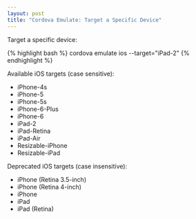 ```yaml
---
layout: post
title: "Cordova Emulate: Target a Specific Device"
---
```


Target a specific device:

{% highlight bash %}
cordova emulate ios --target="iPad-2"
{% endhighlight %}

Available iOS targets (case sensitive):

 * iPhone-4s
 * iPhone-5
 * iPhone-5s
 * iPhone-6-Plus
 * iPhone-6
 * iPad-2
 * iPad-Retina
 * iPad-Air
 * Resizable-iPhone
 * Resizable-iPad

Deprecated iOS targets (case insensitive):

 * iPhone (Retina 3.5-inch)
 * iPhone (Retina 4-inch)
 * iPhone
 * iPad
 * iPad (Retina)
